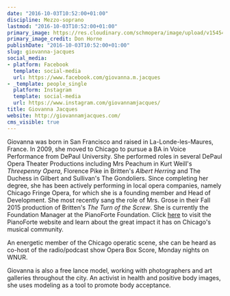 ```yaml
---
date: "2016-10-03T10:52:00+01:00"
discipline: Mezzo-soprano
lastmod: "2016-10-03T10:52:00+01:00"
primary_image: https://res.cloudinary.com/schmopera/image/upload/v1545409169/media/webhook-uploads/1475488290140/2016-10-03---Giovanna-Jacques.jpg.jpg
primary_image_credit: Don Horne
publishDate: "2016-10-03T10:52:00+01:00"
slug: giovanna-jacques
social_media:
- platform: Facebook
  template: social-media
  url: https://www.facebook.com/giovanna.m.jacques
- _template: people_single
  platform: Instagram
  template: social-media
  url: https://www.instagram.com/giovannamjacques/
title: Giovanna Jacques
website: http://giovannamjacques.com/
cms_visible: true
---
```


Giovanna was born in San Francisco and raised in La-Londe-les-Maures, France. In 2009, she moved to Chicago to pursue a BA in Voice Performance from DePaul University. She performed roles in several DePaul Opera Theater Productions including Mrs Peachum in Kurt Weill's *Threepenny Opera*, Florence Pike in Britten's *Albert Herring* and The Duchess in Gilbert and Sullivan's The Gondoliers. Since completing her degree, she has been actively performing in local opera companies, namely Chicago Fringe Opera, for which she is a founding member and Head of Development. She most recently sang the role of Mrs. Grose in their Fall 2015 production of Britten's *The Turn of the Screw*. She is currently the Foundation Manager at the PianoForte Foundation. Click [here](https://www.pianofortefoundation.org/) to visit the PianoForte website and learn about the great impact it has on Chicago's musical community.  

An energetic member of the Chicago operatic scene, she can be heard as co-host of the radio/podcast show Opera Box Score, Monday nights on WNUR. 

Giovanna is also a free lance model, working with photographers and art galleries throughout the city. An activist in health and positive body images, she uses modeling as a tool to promote body acceptance.
